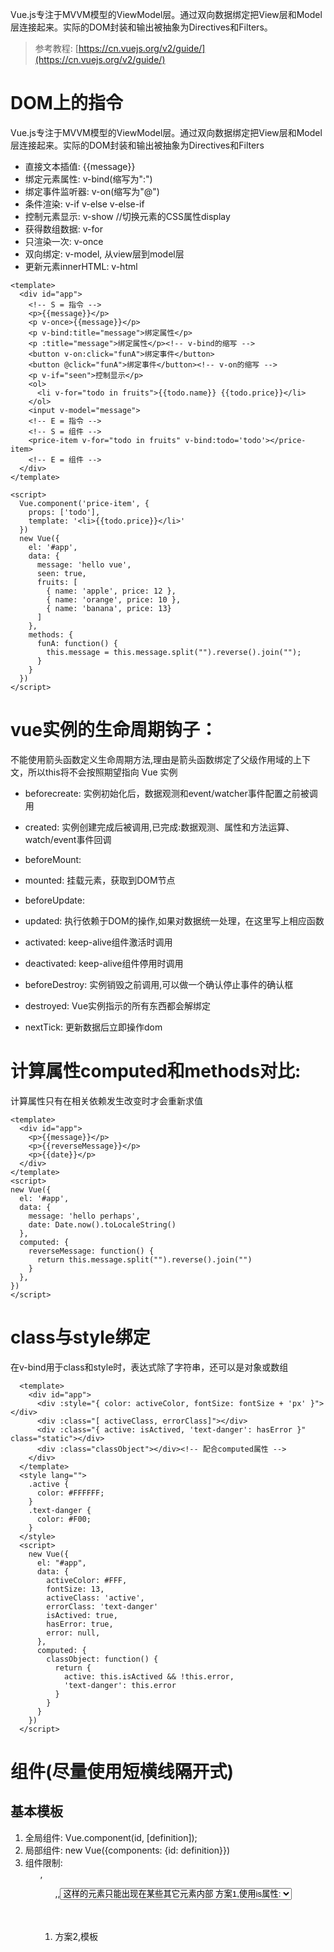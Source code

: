 Vue.js专注于MVVM模型的ViewModel层。通过双向数据绑定把View层和Model层连接起来。实际的DOM封装和输出被抽象为Directives和Filters。
<!--more-->
>参考教程: [https://cn.vuejs.org/v2/guide/](https://cn.vuejs.org/v2/guide/)

# DOM上的指令
Vue.js专注于MVVM模型的ViewModel层。通过双向数据绑定把View层和Model层连接起来。实际的DOM封装和输出被抽象为Directives和Filters

- 直接文本插值: {{message}}
- 绑定元素属性: v-bind(缩写为":")
- 绑定事件监听器: v-on(缩写为"@")
- 条件渲染: v-if v-else v-else-if
- 控制元素显示: v-show //切换元素的CSS属性display
- 获得数组数据: v-for
- 只渲染一次: v-once
- 双向绑定: v-model, 从view层到model层
- 更新元素innerHTML: v-html

```
<template>
  <div id="app">
    <!-- S = 指令 -->
    <p>{{message}}</p>
    <p v-once>{{message}}</p>
    <p v-bind:title="message">绑定属性</p>
    <p :title="message">绑定属性</p><!-- v-bind的缩写 -->
    <button v-on:click="funA">绑定事件</button>
    <button @click="funA">绑定事件</button><!-- v-on的缩写 -->
    <p v-if="seen">控制显示</p>
    <ol>
      <li v-for="todo in fruits">{{todo.name}} {{todo.price}}</li>
    </ol>
    <input v-model="message">
    <!-- E = 指令 -->
    <!-- S = 组件 -->
    <price-item v-for="todo in fruits" v-bind:todo='todo'></price-item>
    <!-- E = 组件 -->
  </div>
</template>

<script>
  Vue.component('price-item', {
    props: ['todo'],
    template: '<li>{{todo.price}}</li>'
  })
  new Vue({
    el: '#app',
    data: {
      message: 'hello vue',
      seen: true,
      fruits: [
        { name: 'apple', price: 12 },
        { name: 'orange', price: 10 },
        { name: 'banana', price: 13}
      ]
    },
    methods: {
      funA: function() {
        this.message = this.message.split("").reverse().join("");
      }
    }
  })
</script>
```

# vue实例的生命周期钩子：
不能使用箭头函数定义生命周期方法,理由是箭头函数绑定了父级作用域的上下文，所以this将不会按照期望指向 Vue 实例

- beforecreate: 实例初始化后，数据观测和event/watcher事件配置之前被调用

- created: 实例创建完成后被调用,已完成:数据观测、属性和方法运算、watch/event事件回调
- beforeMount:
- mounted: 挂载元素，获取到DOM节点
- beforeUpdate:
- updated: 执行依赖于DOM的操作,如果对数据统一处理，在这里写上相应函数
- activated: keep-alive组件激活时调用
- deactivated: keep-alive组件停用时调用
- beforeDestroy: 实例销毁之前调用,可以做一个确认停止事件的确认框
- destroyed: Vue实例指示的所有东西都会解绑定
- nextTick: 更新数据后立即操作dom


# 计算属性computed和methods对比: 
计算属性只有在相关依赖发生改变时才会重新求值
```
<template>
  <div id="app">
    <p>{{message}}</p>
    <p>{{reverseMessage}}</p>
    <p>{{date}}</p>
  </div>
</template>
<script>
new Vue({
  el: '#app',
  data: {
    message: 'hello perhaps',
    date: Date.now().toLocaleString()
  },
  computed: {
    reverseMessage: function() {
      return this.message.split("").reverse().join("")
    }
  },
})
</script>
```
# class与style绑定
在v-bind用于class和style时，表达式除了字符串，还可以是对象或数组
```
  <template>
    <div id="app">
      <div :style="{ color: activeColor, fontSize: fontSize + 'px' }"></div>
      <div :class="[ activeClass, errorClass]"></div>
      <div :class="{ active: isActived, 'text-danger': hasError }" class="static"></div>
      <div :class="classObject"></div><!-- 配合computed属性 -->
    </div>
  </template>
  <style lang="">
    .active {
      color: #FFFFFF;
    }
    .text-danger {
      color: #F00;
    }
  </style>
  <script>
    new Vue({
      el: "#app",
      data: {
        activeColor: #FFF,
        fontSize: 13,
        activeClass: 'active',
        errorClass: 'text-danger'
        isActived: true,
        hasError: true,
        error: null,
      },
      computed: {
        classObject: function() {
          return {
            active: this.isActived && !this.error,
            'text-danger': this.error
          }
        }
      }
    })
  </script>
```
# 组件(尽量使用短横线隔开式)
## 基本模板
1. 全局组件: Vue.component(id, [definition]); 
2. 局部组件: new Vue({components: {id: definition}})
3. 组件限制: <ul>,<ol>,<table>,<select> 限制了能被包裹的元素,像 <option> 这样的元素只能出现在某些其它元素内部
- 方案1,使用is属性: <table> <tr is="my-row"></tr> </table>
- 方案2,模板<script type="text/x-template">|JavaScript内联模版字符串|.vue 组件

4. 组件data必须是函数
5. 父子组件关系: props down, events up
  prop是单向绑定，父组件变化传递给子组件，子组件若想修改得到的prop值，可用"局部变量"或"局部+计算属性"
  prop验证，传入的数据不符合规格，Vue会发出警告
    type可为：Number|String|Boolean|Object|Function|Array
```
 //模板1：
  <template>
    <div id="list">
      <input type="text" v-model="newText" @keyup.enter="addNewText" placeholder="add new text">
      <ol>
        <!-- 组件属性title是为了获取数组元素值，remove是自定义事件，是为了控制父组件 -->
        <li is="list-item" v-for="(todo, index) in todos" :title="todo" @remove="todos.splice(index, 1)"></li> 
      </ol>
    </div>
  </template>
  <script>
  // 组件全局注册
  Vue.component('list-item', {
    template: '<li>{{title}}<button @click="$emit(\'remove\')">X</button></li>'
    props: {
      'title': String,
      'prop2': [Number, String],
      'prop3': {//必传字符串
        type: String,
        required: true
      },
      'prop4': {//数字，默认值为1
        type: Number,
        default: 1
      },
      'prop5': {//对象|数组的默认值为函数
        type: Object,
        default: function() {
          return { message: 'vue' }
        }
      },
      'prop6': {//自定义校验
        type: Number,
        default: 1,
        required: true,
        validator: function(value) {
          return value > 0
        }
      }
    },
  })
  new Vue({
    el: '#list',
    data: {
      newText: '',
      todos: [
        'hello perhaps',
        'it is a nice day',
        'love you'
      ]
    },
    methods: {
      addNewText: function() {
        this.todos.push(this.newText),
        this.newText=''
      }
    },
    // 组件局部注册
    components: {
      'list-item2': {
        props: ['title'],
        template: '<li>{{title}}<button @click="$emit(\'remove\')">X</button></li>'
      }
    }
  })
  </script>
```
## 组件自定义事件
自定义事件: $on(eventName)监听事件, $emit(eventName)触发事件
```
  // 模板2
  <template>
    <div id="counter-event">
      <p>{{ total }}</p>
      <button-counter @increment="incrementTotal"></button-counter><!-- 监听自定义事件 -->
      <button-counter @increment="incrementTotal"></button-counter>
    </div>
  </template>
  <script>
    Vue.component('button-counter', {
      template: '<button @click="incre">{{ counter }}</button>',
      data: function() {
        return {
          counter: 1
        }
      },
      methods: {//自定义事件
        incre: function() {
          this.counter+=1,
          this.$emit('increment')
        }
      }
    })
    new Vue({
      el: '#counter-event',
      data: {
        total: 2
      },
      methods: {
        incrementTotal: function() {
          this.total+=1
        }
      }
    })
  </script>
```
## v-model表单控件
  `<input v-model="something">` 相当于语法糖 
  `<input :value="something" @input="something = $event.target.value">`
```
<template>
  <div id="app">
    <currency-input label="Price" v-model="price" ></currency-input>
    <currency-input label="Shipping" v-model="shipping" ></currency-input>
    <currency-input label="Handling" v-model="handling" ></currency-input>
    <currency-input label="Discount" v-model="discount" ></currency-input>
    <p>Total: ${{ total }}</p>
  </div>
</template>
<script>
  Vue.component('currency-input', {
    template: '\
      <div>\
        <label v-if="label">{{ label }}</label>\
        $<input ref="input" :value="value"\
          @input="updateValue($event.target.value)"\
          @focus="selectAll"\
          @blur="formatValue"\
        >\
      </div>\
    ',
    props: {
      value: {
        type: Number,
        default: 0
      },
      label: {
        type: String,
        default: ''
      }
    },
    mounted: function () {
      this.formatValue()
    },
    methods: {
      updateValue: function (value) {
        var result = currencyValidator.parse(value, this.value)
        if (result.warning) {
          this.$refs.input.value = result.value
        }
        this.$emit('input', result.value)
      },
      formatValue: function () {
        this.$refs.input.value = currencyValidator.format(this.value)
      },
      selectAll: function (event) {
        // Workaround for Safari bug
        // http://stackoverflow.com/questions/1269722/selecting-text-on-focus-using-jquery-not-working-in-safari-and-chrome
        setTimeout(function () {
          event.target.select()
        }, 0)
      }
    }
  })
  
  new Vue({
    el: '#app',
    data: {
      price: 0,
      shipping: 0,
      handling: 0,
      discount: 0
    },
    computed: {
      total: function () {
        return ((
          this.price * 100 + 
          this.shipping * 100 + 
          this.handling * 100 - 
          this.discount * 100
        ) / 100).toFixed(2)
      }
    }
  })
</script>
```
# 事件处理v-on
1. v-on: 事件.修饰符;  在vue实例上放在methods对象中
2. $event可以访问原生dom事件. <button @click='fun($event)'></button>
3. 事件修饰符: 
  .stop: 阻止事件冒泡
  .prevent: 不重载页面
  .capture: 使用事件捕获模式
  .self: 事件在该元素本身才触发(而不是子元素)
  .once: 事件只触发一次
4. keyup事件修饰符:
  esc|tab|shift|ctrl|meta|alt|space|enter|delete(删除和退格)|f1|up|down|left|right
  其中shift|ctrl|meta|alt也能监听鼠标事件

# 表单控件绑定 v-model
修饰符: 
`.lazy`: 让v-model在change事件中同步(默认是input事件)
`.number`: 自动将用户的输入值转为Number类型
`.trim`: 自动过滤用户输入的首尾空格

 ```
<template>
<div id="app">
  <!-- 复选框绑定到数组 -->
  <input type="checkbox" id="foo" value="1" v-model="array">
  <label for="foo">foo</label>
  <input type="checkbox" id="bar" value="2" v-model="array">
  <label for="bar">bar</label>
  <input type="checkbox" id="baz" value="3" v-model="array">
  <label for="baz">baz</label>
  <p>{{array}}</p>
  <!-- 选择列表 -->
  <select v-model="selected">
    <option value="1">A</option>
    <option value="2">B</option>
    <option value="3">C</option>
  </select>
  <p>{{selected}}</p>
  <!-- 选择列表动态选项 -->
  <select v-model="selected">
    <option v-for="todo in options" value="todo.value">{{todo.text}}</option>
  </select>
  <p>{{selected}}</p>
  <!-- 修饰符 -->
  <input type="number" v-model.lazy="age">
</div>
</template>
<script>
new Vue({
  el: '#app',
  data: {
    array: [],
    selected: null,
    options: [
      {value: 1, text: 'A'},
      {value: 2, text: 'B'},
      {value: 3, text: 'C'}
    ],
    age: null
  }
})
</script>
```
